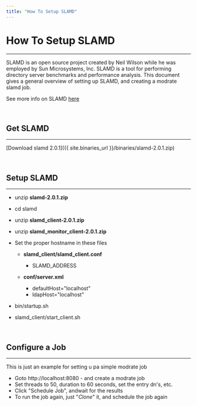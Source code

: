 ```yaml
---
title: "How To Setup SLAMD"
---
```


# How To Setup SLAMD
----------------

SLAMD is an open source project created by Neil Wilson while he was employed by Sun Microsystems, Inc. SLAMD is a tool for performing directory server benchmarks and performance analysis.  This document gives a general overview of setting up SLAMD, and creating a modrate slamd job.

See more info on SLAMD [here](http://dl.thezonemanager.com/slamd/)

<br>

## Get SLAMD
------------

[Download slamd 2.0.1]({{ site.binaries_url }}/binaries/slamd-2.0.1.zip)

<br>

## Setup SLAMD
--------

- unzip **slamd-2.0.1.zip**
- cd slamd
- unzip **slamd_client-2.0.1.zip**
- unzip **slamd_monitor_client-2.0.1.zip**
- Set the proper hostname in these files

    - **slamd_client/slamd_client.conf**
        - SLAMD_ADDRESS

    - **conf/server.xml**
        - defaultHost="localhost"
        - ldapHost="localhost"

- bin/startup.sh
- slamd_client/start_client.sh

<br>

## Configure a Job
---------------------

This is just an example for setting u pa simple modrate job

- Goto http://localhost:8080 - and create a modrate job
- Set threads to 50, duration to 60 seconds, set the entry dn's, etc. 
- Click "Schedule Job", andwait for the results
- To run the job again, just "*Clone*" it, and schedule the job again



